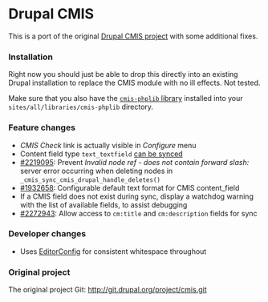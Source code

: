 Drupal CMIS
===========

This is a port of the original [Drupal CMIS project](https://drupal.org/project/cmis) with some additional fixes.

### Installation

Right now you should just be able to drop this directly into an existing Drupal installation to replace the CMIS module with no ill effects. Not tested.

Make sure that you also have the [`cmis-phplib` library](https://people.apache.org/~richardm/chemistry/phpclient/0.2.0-RC1/) installed into your `sites/all/libraries/cmis-phplib` directory.

### Feature changes

* _CMIS Check_ link is actually visible in _Configure_ menu
* Content field type `text_textfield` [can be synced](https://drupal.org/node/2074063#comment-7797843)
* [#2219095](https://drupal.org/node/2219095): Prevent _Invalid node ref - does not contain forward slash:_ server error occurring when deleting nodes in `_cmis_sync_cmis_drupal_handle_deletes()`
* [#1932658](https://drupal.org/node/1932658): Configurable default text format for CMIS content_field
* If a CMIS field does not exist during sync, display a watchdog warning with the list of available fields, to assist debugging
* [#2272943](https://drupal.org/node/2272943): Allow access to `cm:title` and `cm:description` fields for sync

### Developer changes

* Uses [EditorConfig](http://editorconfig.org) for consistent whitespace throughout

### Original project

The original project Git: http://git.drupal.org/project/cmis.git
